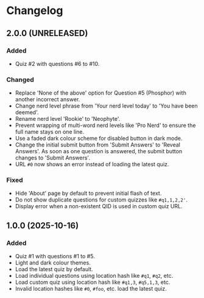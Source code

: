Changelog
=========

2.0.0 (UNRELEASED)
------------------

### Added

- Quiz #2 with questions #6 to #10.

### Changed

- Replace 'None of the above' option for Question #5 (Phosphor) with
  another incorrect answer.
- Change nerd level phrase from 'Your nerd level today' to 'You have
  been deemed'.
- Rename nerd level 'Rookie' to 'Neophyte'.
- Prevent wrapping of multi-word nerd levels like 'Pro Nerd' to ensure
  the full name stays on one line.
- Use a faded dark colour scheme for disabled button in dark mode.
- Change the initial submit button from 'Submit Answers' to 'Reveal
  Answers'.  As soon as one question is answered, the submit button
  changes to 'Submit Answers'.
- URL `#0` now shows an error instead of loading the latest quiz.

### Fixed

- Hide 'About' page by default to prevent initial flash of text.
- Do not show duplicate questions for custom quizzes like `#q1,1,2,2'`.
- Display error when a non-existent QID is used in custom quiz URL.


1.0.0 (2025-10-16)
------------------

### Added

- Quiz #1 with questions #1 to #5.
- Light and dark colour themes.
- Load the latest quiz by default.
- Load individual questions using location hash like `#q1`, `#q2`, etc.
- Load custom quiz using location hash like `#q1,3`, `#q5,1,3`, etc.
- Invalid location hashes like `#0`, `#foo`, etc. load the latest quiz.
